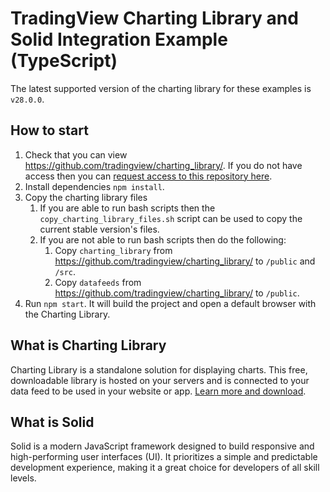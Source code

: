 # TradingView Charting Library and Solid Integration Example (TypeScript)

The latest supported version of the charting library for these examples is `v28.0.0`.

## How to start

1. Check that you can view https://github.com/tradingview/charting_library/. If you do not have access then you can [request access to this repository here](https://www.tradingview.com/HTML5-stock-forex-bitcoin-charting-library/).
1. Install dependencies `npm install`.
1. Copy the charting library files
	1. If you are able to run bash scripts then the `copy_charting_library_files.sh` script can be used to copy the current stable version's files.
	1. If you are not able to run bash scripts then do the following:
		1. Copy `charting_library` from https://github.com/tradingview/charting_library/ to `/public` and `/src`.
		1. Copy `datafeeds` from https://github.com/tradingview/charting_library/ to `/public`.
1. Run `npm start`. It will build the project and open a default browser with the Charting Library.

## What is Charting Library

Charting Library is a standalone solution for displaying charts. This free, downloadable library is hosted on your servers and is connected to your data feed to be used in your website or app. [Learn more and download](https://www.tradingview.com/HTML5-stock-forex-bitcoin-charting-library/).

## What is Solid

Solid is a modern JavaScript framework designed to build responsive and high-performing user interfaces (UI). It prioritizes a simple and predictable development experience, making it a great choice for developers of all skill levels.

